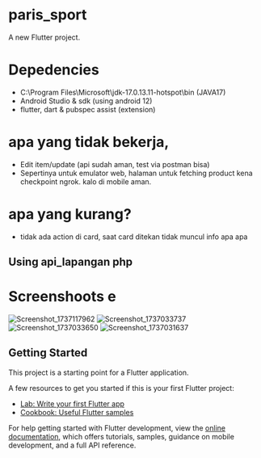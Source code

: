 # paris_sport
A new Flutter project.

# Depedencies
- C:\Program Files\Microsoft\jdk-17.0.13.11-hotspot\bin (JAVA17)
- Android Studio & sdk (using android 12)
- flutter, dart & pubspec assist (extension)

# apa yang tidak bekerja,
- Edit item/update (api sudah aman, test via postman bisa)
- Sepertinya untuk emulator web, halaman untuk fetching product kena checkpoint ngrok. kalo di mobile aman.

# apa yang kurang?
- tidak ada action di card, saat card ditekan tidak muncul info apa apa

## Using api_lapangan php 


# Screenshoots e
![Screenshot_1737117962](https://github.com/user-attachments/assets/2b1fb1d9-9f8c-45f4-a517-db294a7b3ae7)
![Screenshot_1737033737](https://github.com/user-attachments/assets/17120042-7e99-4a34-8309-182f53c03b45)
![Screenshot_1737033650](https://github.com/user-attachments/assets/a68ab434-5419-4e27-add8-81a54e996d39)
![Screenshot_1737031637](https://github.com/user-attachments/assets/a3be1241-028d-4d3b-89f0-0825750d1928)

## Getting Started

This project is a starting point for a Flutter application.

A few resources to get you started if this is your first Flutter project:

- [Lab: Write your first Flutter app](https://docs.flutter.dev/get-started/codelab)
- [Cookbook: Useful Flutter samples](https://docs.flutter.dev/cookbook)

For help getting started with Flutter development, view the
[online documentation](https://docs.flutter.dev/), which offers tutorials,
samples, guidance on mobile development, and a full API reference.
